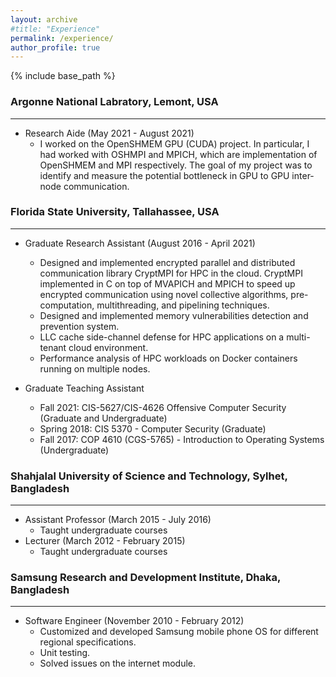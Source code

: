 ```yaml
---
layout: archive
#title: "Experience"
permalink: /experience/
author_profile: true
---
```

{% include base_path %}

 
### Argonne National Labratory, Lemont, USA     
----
* Research Aide (May 2021 - August 2021)
    * I worked on the OpenSHMEM GPU (CUDA) project. In particular, I had worked with OSHMPI and
      MPICH, which are implementation of OpenSHMEM and MPI respectively. The
      goal of my project was to identify and measure the potential bottleneck in GPU to GPU inter-node
      communication.

### Florida State University, Tallahassee, USA       
----
* Graduate Research Assistant (August 2016 - April 2021)
    *  Designed and implemented encrypted parallel and distributed communication library CryptMPI for HPC in the cloud.  CryptMPI implemented in C on top of MVAPICH and MPICH to speed up encrypted communication using novel collective algorithms, pre-computation, multithreading, and pipelining techniques.
    *  Designed and implemented memory vulnerabilities detection and prevention system.
    *  LLC cache side-channel defense for HPC applications on a multi-tenant cloud environment.
    *  Performance analysis of HPC workloads on Docker containers running on multiple nodes.

* Graduate Teaching Assistant
    * Fall 2021: CIS-5627/CIS-4626 Offensive Computer Security (Graduate and Undergraduate) 
    * Spring 2018: CIS 5370 - Computer Security (Graduate)
    * Fall 2017: COP 4610 (CGS-5765) - Introduction to Operating Systems (Undergraduate)


### Shahjalal University of Science and Technology, Sylhet, Bangladesh       
----
* Assistant Professor (March 2015 - July 2016)
    * Taught undergraduate courses
* Lecturer (March 2012 - February 2015)
  * Taught undergraduate courses

### Samsung Research and Development Institute, Dhaka, Bangladesh        
----
* Software Engineer (November 2010 - February 2012)
    * Customized and developed Samsung mobile phone OS for different regional specifications.
    * Unit testing.
    * Solved issues on the internet module.
